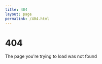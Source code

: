 ```yaml
---
title: 404
layout: page
permalink: /404.html
---
```


# 404
<p class="text-2xl mt-2.5 uppercase font-semibold opacity-50">The page you're trying to load was not found</p>